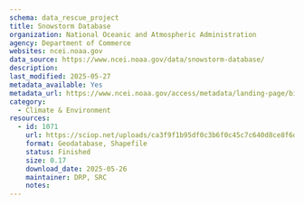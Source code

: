 ```yaml
---
schema: data_rescue_project 
title: Snowstorm Database
organization: National Oceanic and Atmospheric Administration
agency: Department of Commerce
websites: ncei.noaa.gov
data_source: https://www.ncei.noaa.gov/data/snowstorm-database/
description: 
last_modified: 2025-05-27
metadata_available: Yes
metadata_url: https://www.ncei.noaa.gov/access/metadata/landing-page/bin/iso?id=gov.noaa.ncdcC00464
category:
  - Climate & Environment 
resources:
  - id: 1071
    url: https://sciop.net/uploads/ca3f9f1b95df0c3b6f0c45c7c640d8ce8f6de6a9
    format: Geodatabase, Shapefile
    status: Finished
    size: 0.17
    download_date: 2025-05-26
    maintainer: DRP, SRC
    notes: 
---
```

